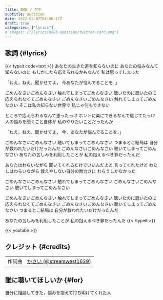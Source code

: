 ```yaml
---
title: 聴取 / 可不
subtitle: audition
date: 2022-08-07T01:06:17Z
draft: true
categories: ["lyrics"]
# images: ["/lyrics/0003-audition/twitter-card.png"]
---
```

## 歌詞 {#lyrics}
{{< typeit code=text >}}
あなたの生きた道を知らないのに
あなたの悩みなんて知らないのに
もしかしたら応えられるかもなんて
私は思ってしまった

「ねえ，ねえ，聞かせてよ，
今あなたが悩んでることを．」

ごめんなさいごめんなさい
触れてしまってごめんなさい
聴いたのに聴いたのに
応えられなくてごめんなさい
ごめんなさいごめんなさい
触れてしまってごめんなさい
そこは私の知らない世界で
私じゃ何もできない


ところで応えられるなんて思ったっけ
ホントに楽にできるなんて信じてたっけ
人の悩みを聞くこと自体が
私のやりたいことだったんか

「ねえ，ねえ，聞かせてよ，
今，あなたが悩んでることを．」

ごめんなさいごめんなさい
聴いてしまってごめんなさい
つまるとこ結局は
自分が救われたいだけだったんだ
ごめんなさいごめんなさい
聴いてしまってごめんなさい
あなたの苦しみを利用したことが
私の抱えるべき罪だったんだ


あなたはわらいながら
聞いてくれるだけでいいんだよと
言ってくれたけど
わたしはわらいながら
救えやしない自分の無力さに
わらうしかなかった


ごめんなさいごめんなさい
触れてしまってごめんなさい
ごめんなさいごめんなさい
聴いてしまってごめんなさい


ごめんなさいごめんなさい
触れてしまってごめんなさい
聴いたのに聴いたのに
応えられなくてごめんなさい
ごめんなさいごめんなさい
聴いてしまってごめんなさい
つまるとこ結局は
自分が救われたいだけだったんだ

あなたの苦しみを利用したことが
私の抱えるべき罪だったんだ
{{< /typeit >}}

{{< youtube  >}}
## クレジット {#credits}
| | |
| :-: | :-- |
| 作詞曲 | [かさい (@streamwest1629)][composer-link] |


[lyrics-writer-link]:https://twitter.com/streamwest1629
[composer-link]:https://twitter.com/streamwest1629
[illustrator-link]:https://
[movie-creator-link]:https://twitter.com/streamwest1629

## 誰に聴いてほしいか {#for}
自分に相談してきた，悩みを抱えて打ち明けてくれた人

<!-- 
## オフボーカル {#offvocals}
{{< music url="./offvocal.wav" name="Offvocal" >}}
{{< music url="./drum.wav" name="Offvocal (drum only)" >}}
{{< music url="./no-drum.wav" name="Offvocal (without drum)" >}} 
-->